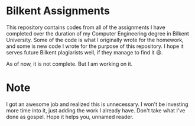 # Bilkent Assignments
This repository contains codes from all of the assignments I have completed over the duration of my Computer Engineering degree in Bilkent University. Some of the code is what I originally wrote for the homework, and some is new code I wrote for the purpose of this repository. I hope it serves future Bilkent plagiarists well, if they manage to find it :satisfied:.

As of now, it is not complete. But I am working on it.

# Note
I got an awesome job and realized this is unnecessary. I won't be investing more time into it, just adding the work I already have. Don't take what I've done as gospel. Hope it helps you, unnamed reader.
